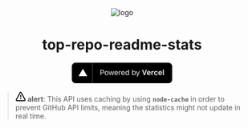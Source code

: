 <div align=center>
  <img src="https://cdn.icon-icons.com/icons2/903/PNG/512/stats_icon-icons.com_69449.png" alt="logo"/>

# top-repo-readme-stats  
<a href="https://vercel.com">
  <img src="powered-by-vercel.svg" alt="vercel logo" width="200" />
</a>

</div>

  > <img src="alert.svg" alt="icon" width="20" />  **alert**:
  > This API uses caching by using **`node-cache`** in order to prevent GitHub API limits, meaning the statistics might not update in real time.
